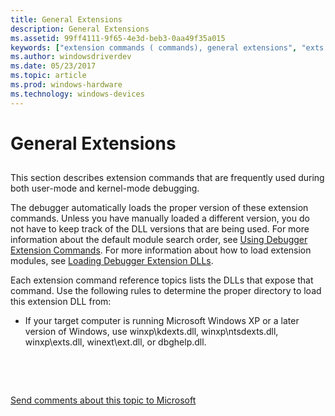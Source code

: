 ```yaml
---
title: General Extensions
description: General Extensions
ms.assetid: 99ff4111-9f65-4e3d-beb3-0aa49f35a015
keywords: ["extension commands ( commands), general extensions", "exts.dll (general extensions)", "dbghelp.dll (general extensions)", "general extensions (exts.dll - dbghelp.dll)"]
ms.author: windowsdriverdev
ms.date: 05/23/2017
ms.topic: article
ms.prod: windows-hardware
ms.technology: windows-devices
---
```


# General Extensions


## <span id="ddk_general_extensions_dbg"></span><span id="DDK_GENERAL_EXTENSIONS_DBG"></span>


This section describes extension commands that are frequently used during both user-mode and kernel-mode debugging.

The debugger automatically loads the proper version of these extension commands. Unless you have manually loaded a different version, you do not have to keep track of the DLL versions that are being used. For more information about the default module search order, see [Using Debugger Extension Commands](using-debugger-extension-commands.md). For more information about how to load extension modules, see [Loading Debugger Extension DLLs](loading-debugger-extension-dlls.md).

Each extension command reference topics lists the DLLs that expose that command. Use the following rules to determine the proper directory to load this extension DLL from:

-   If your target computer is running Microsoft Windows XP or a later version of Windows, use winxp\\kdexts.dll, winxp\\ntsdexts.dll, winxp\\exts.dll, winext\\ext.dll, or dbghelp.dll.

 

 

[Send comments about this topic to Microsoft](mailto:wsddocfb@microsoft.com?subject=Documentation%20feedback%20[debugger\debugger]:%20General%20Extensions%20%20RELEASE:%20%285/15/2017%29&body=%0A%0APRIVACY%20STATEMENT%0A%0AWe%20use%20your%20feedback%20to%20improve%20the%20documentation.%20We%20don't%20use%20your%20email%20address%20for%20any%20other%20purpose,%20and%20we'll%20remove%20your%20email%20address%20from%20our%20system%20after%20the%20issue%20that%20you're%20reporting%20is%20fixed.%20While%20we're%20working%20to%20fix%20this%20issue,%20we%20might%20send%20you%20an%20email%20message%20to%20ask%20for%20more%20info.%20Later,%20we%20might%20also%20send%20you%20an%20email%20message%20to%20let%20you%20know%20that%20we've%20addressed%20your%20feedback.%0A%0AFor%20more%20info%20about%20Microsoft's%20privacy%20policy,%20see%20http://privacy.microsoft.com/default.aspx. "Send comments about this topic to Microsoft")




